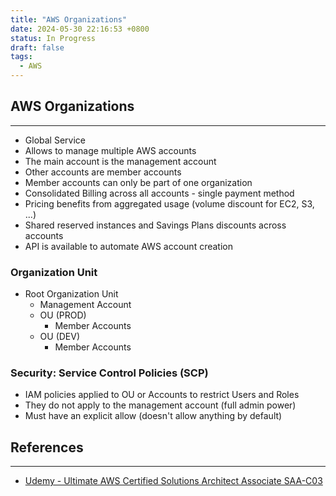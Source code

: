 ```yaml
---
title: "AWS Organizations"
date: 2024-05-30 22:16:53 +0800
status: In Progress
draft: false
tags:
  - AWS
---
```

## AWS Organizations
---
- Global Service
- Allows to manage multiple AWS accounts
- The main account is the management account
- Other accounts are member accounts
- Member accounts can only be part of one organization
- Consolidated Billing across all accounts - single payment method
- Pricing benefits from aggregated usage (volume discount for EC2, S3, ...)
- Shared reserved instances and Savings Plans discounts across accounts
- API is available to automate AWS account creation

### Organization Unit
- Root Organization Unit
	- Management Account
	- OU (PROD)
		- Member Accounts
	- OU (DEV)
		- Member Accounts

### Security: Service Control Policies (SCP)
- IAM policies applied to OU or Accounts to restrict Users and Roles
- They do not apply to the management account (full admin power)
- Must have an explicit allow (doesn't allow anything by default)

## References
---
- [Udemy - Ultimate AWS Certified Solutions Architect Associate SAA-C03](https://www.udemy.com/course/aws-certified-solutions-architect-associate-saa-c03)
